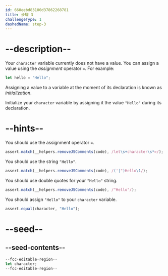 ```yaml
---
id: 660eebd83100d37862268781
title: 步驟 3
challengeType: 1
dashedName: step-3
---
```


# --description--

Your `character` variable currently does not have a value. You can assign a value using the <dfn>assignment</dfn> operator `=`. For example:

```js
let hello = "Hello";
```

Assigning a value to a variable at the moment of its declaration is known as <dfn>initialization</dfn>.

Initialize your `character` variable by assigning it the value `"Hello"` during its declaration.

# --hints--

You should use the assignment operator `=`.

```js
assert.match(__helpers.removeJSComments(code), /let\s+character\s*=/);
```

You should use the string `"Hello"`.

```js
assert.match(__helpers.removeJSComments(code), /('|")Hello\1/);
```

You should use double quotes for your `"Hello"` string.

```js
assert.match(__helpers.removeJSComments(code), /"Hello"/);
```

You should assign `"Hello"` to your `character` variable.

```js
assert.equal(character, "Hello");
```

# --seed--

## --seed-contents--

```js
--fcc-editable-region--
let character;
--fcc-editable-region--
```
